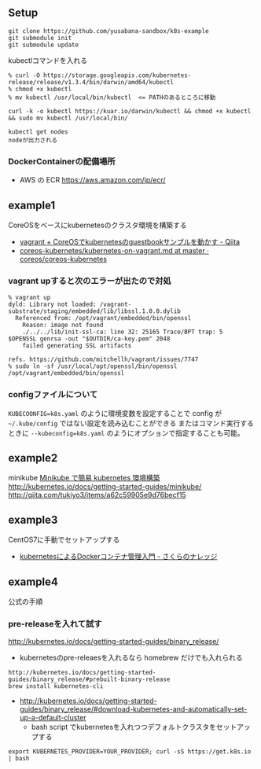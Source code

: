 ## Setup

```
git clone https://github.com/yusabana-sandbox/k8s-example
git submodule init
git submodule update
```

kubectlコマンドを入れる

```
% curl -O https://storage.googleapis.com/kubernetes-release/release/v1.3.4/bin/darwin/amd64/kubectl
% chmod +x kubectl
% mv kubectl /usr/local/bin/kubectl  <= PATHのあるところに移動
```

```
curl -k -o kubectl https://kuar.io/darwin/kubectl && chmod +x kubectl && sudo mv kubectl /usr/local/bin/

kubectl get nodes
nodeが出力される
```


### DockerContainerの配備場所

* AWS の ECR https://aws.amazon.com/jp/ecr/

## example1

CoreOSをベースにkubernetesのクラスタ環境を構築する
* [vagrant + CoreOSでkubernetesのguestbookサンプルを動かす - Qiita](http://qiita.com/otakuto/items/2ef66520f8159b9a3f55)
* [coreos-kubernetes/kubernetes-on-vagrant.md at master · coreos/coreos-kubernetes](https://github.com/coreos/coreos-kubernetes/blob/master/Documentation/kubernetes-on-vagrant.md)


### vagrant upすると次のエラーが出たので対処

```
% vagrant up
dyld: Library not loaded: /vagrant-substrate/staging/embedded/lib/libssl.1.0.0.dylib
  Referenced from: /opt/vagrant/embedded/bin/openssl
    Reason: image not found
    ./../../lib/init-ssl-ca: line 32: 25165 Trace/BPT trap: 5       $OPENSSL genrsa -out "$OUTDIR/ca-key.pem" 2048
    failed generating SSL artifacts
```

```
refs. https://github.com/mitchellh/vagrant/issues/7747
% sudo ln -sf /usr/local/opt/openssl/bin/openssl /opt/vagrant/embedded/bin/openssl
```

### configファイルについて

`KUBECOONFIG=k8s.yaml` のように環境変数を設定することで config が `~/.kube/config` ではない設定を読み込むことができる
またはコマンド実行するときに `--kubeconfig=k8s.yaml` のようにオプションで指定することも可能。


## example2

minikube
[Minikube で簡易 kubernetes 環境構築](https://jedipunkz.github.io/blog/2016/07/25/minikube/)
http://kubernetes.io/docs/getting-started-guides/minikube/
http://qiita.com/tukiyo3/items/a62c59905e9d76becf15


## example3

CentOS7に手動でセットアップする

* [kubernetesによるDockerコンテナ管理入門 - さくらのナレッジ](http://knowledge.sakura.ad.jp/tech/3681/)


## example4

公式の手順

### pre-releaseを入れて試す
http://kubernetes.io/docs/getting-started-guides/binary_release/

* kubernetesのpre-releaesを入れるなら homebrew だけでも入れられる

```
http://kubernetes.io/docs/getting-started-guides/binary_release/#prebuilt-binary-release
brew install kubernetes-cli
```

* http://kubernetes.io/docs/getting-started-guides/binary_release/#download-kubernetes-and-automatically-set-up-a-default-cluster
  * bash script でkubernetesを入れつつデフォルトクラスタをセットアップする

```
export KUBERNETES_PROVIDER=YOUR_PROVIDER; curl -sS https://get.k8s.io | bash
```
